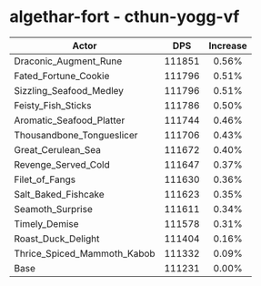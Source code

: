 # algethar-fort - cthun-yogg-vf
| Actor | DPS | Increase |
|---|:---:|:---:|
|Draconic_Augment_Rune|111851|0.56%|
|Fated_Fortune_Cookie|111796|0.51%|
|Sizzling_Seafood_Medley|111796|0.51%|
|Feisty_Fish_Sticks|111786|0.50%|
|Aromatic_Seafood_Platter|111744|0.46%|
|Thousandbone_Tongueslicer|111706|0.43%|
|Great_Cerulean_Sea|111672|0.40%|
|Revenge_Served_Cold|111647|0.37%|
|Filet_of_Fangs|111630|0.36%|
|Salt_Baked_Fishcake|111623|0.35%|
|Seamoth_Surprise|111611|0.34%|
|Timely_Demise|111578|0.31%|
|Roast_Duck_Delight|111404|0.16%|
|Thrice_Spiced_Mammoth_Kabob|111332|0.09%|
|Base|111231|0.00%|
